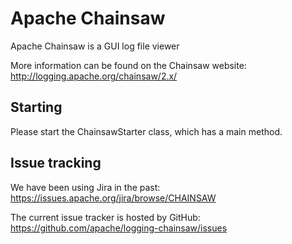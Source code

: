<!--
 Licensed to the Apache Software Foundation (ASF) under one or more
 contributor license agreements.  See the NOTICE file distributed with
 this work for additional information regarding copyright ownership.
 The ASF licenses this file to You under the Apache License, Version 2.0
 (the "License"); you may not use this file except in compliance with
 the License.  You may obtain a copy of the License at

      http://www.apache.org/licenses/LICENSE-2.0

 Unless required by applicable law or agreed to in writing, software
 distributed under the License is distributed on an "AS IS" BASIS,
 WITHOUT WARRANTIES OR CONDITIONS OF ANY KIND, either express or implied.
 See the License for the specific language governing permissions and
 limitations under the License.
-->

# Apache Chainsaw

Apache Chainsaw is a GUI log file viewer

More information can be found on the Chainsaw website: http://logging.apache.org/chainsaw/2.x/

## Starting

Please start the ChainsawStarter class, which has a main method.

## Issue tracking

We have been using Jira in the past:
https://issues.apache.org/jira/browse/CHAINSAW

The current issue tracker is hosted by GitHub:
https://github.com/apache/logging-chainsaw/issues
